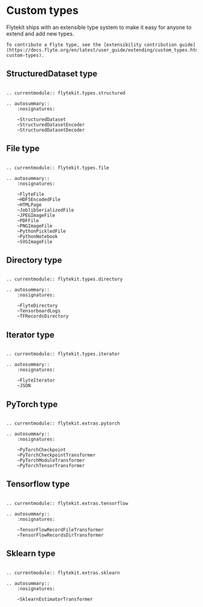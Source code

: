 # Custom types

Flytekit ships with an extensible type system to make it easy for anyone to extend and add new types.

```{note}
To contribute a Flyte type, see the [extensibility contribution guide](https://docs.flyte.org/en/latest/user_guide/extending/custom_types.html#advanced-custom-types).
```

## StructuredDataset type

```{eval-rst}

.. currentmodule:: flytekit.types.structured

.. autosummary::
    :nosignatures:

    ~StructuredDataset
    ~StructuredDatasetEncoder
    ~StructuredDatasetDecoder

```

## File type

```{eval-rst}

.. currentmodule:: flytekit.types.file

.. autosummary::
    :nosignatures:

    ~FlyteFile
    ~HDF5EncodedFile
    ~HTMLPage
    ~JoblibSerializedFile
    ~JPEGImageFile
    ~PDFFile
    ~PNGImageFile
    ~PythonPickledFile
    ~PythonNotebook
    ~SVGImageFile

```

## Directory type

```{eval-rst}

.. currentmodule:: flytekit.types.directory

.. autosummary::
    :nosignatures:

    ~FlyteDirectory
    ~TensorboardLogs
    ~TFRecordsDirectory

```

## Iterator type

```{eval-rst}

.. currentmodule:: flytekit.types.iterator

.. autosummary::
    :nosignatures:

    ~FlyteIterator
    ~JSON

```

## PyTorch type

```{eval-rst}

.. currentmodule:: flytekit.extras.pytorch

.. autosummary::
    :nosignatures:

    ~PyTorchCheckpoint
    ~PyTorchCheckpointTransformer
    ~PyTorchModuleTransformer
    ~PyTorchTensorTransformer

```

## Tensorflow type

```{eval-rst}

.. currentmodule:: flytekit.extras.tensorflow

.. autosummary::
    :nosignatures:

    ~TensorFlowRecordFileTransformer
    ~TensorFlowRecordsDirTransformer

```

## Sklearn type

```{eval-rst}

.. currentmodule:: flytekit.extras.sklearn

.. autosummary::
    :nosignatures:

    ~SklearnEstimatorTransformer
```
